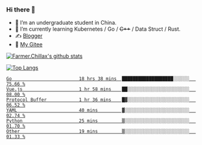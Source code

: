 ### Hi there 👋

- 🔭 I’m an undergraduate student in China.
- 🌱 I’m currently learning Kubernetes / Go / ~~C++~~ / Data Struct / Rust.
- ✍️ [Blogger](https://blog.farmer233.top)
- 🤔 [My Gitee](https://gitee.com/Farmer-chong)


[![Farmer.Chillax's github stats](https://github-readme-stats.vercel.app/api?username=FarmerChillax)](https://github.com/anuraghazra/github-readme-stats)

[![Top Langs](https://github-readme-stats.vercel.app/api/top-langs/?username=FarmerChillax&layout=compact&hide=html,css,javascript)](https://github.com/anuraghazra/github-readme-stats)

<p>
  <a href="https://wakatime.com/@Farmer">
        <!--START_SECTION:waka-->

```text
Go                         18 hrs 38 mins  ███████████████████░░░░░░   75.66 %
Vue.js                     1 hr 58 mins    ██░░░░░░░░░░░░░░░░░░░░░░░   08.00 %
Protocol Buffer            1 hr 36 mins    █▓░░░░░░░░░░░░░░░░░░░░░░░   06.52 %
YAML                       40 mins         ▓░░░░░░░░░░░░░░░░░░░░░░░░   02.74 %
Python                     25 mins         ▒░░░░░░░░░░░░░░░░░░░░░░░░   01.70 %
Other                      19 mins         ▒░░░░░░░░░░░░░░░░░░░░░░░░   01.33 %
```

<!--END_SECTION:waka-->
  </a>
</p>

<!--
**Farmer-chong/Farmer-chong** is a ✨ _special_ ✨ repository because its `README.md` (this file) appears on your GitHub profile.

Here are some ideas to get you started:

- 🔭 I’m currently working on ...
- 🌱 I’m currently learning ...
- 👯 I’m looking to collaborate on ...
- 🤔 I’m looking for help with ...
- 💬 Ask me about ...
- 📫 How to reach me: ...
- 😄 Pronouns: ...
- ⚡ Fun fact: ...
-->
